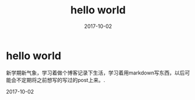 ﻿---
title: hello world
date: 2017-10-02
categories: cateories
tags: [resources, tags]
---

# hello world
新学期新气象，学习着做个博客记录下生活，学习着用markdown写东西，以后可能会不定期将之前想写的写过的post上来。.

2017-10-02




